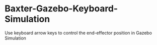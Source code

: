 # Baxter-Gazebo-Keyboard-Simulation
Use keyboard arrow keys to control the end-effector position in Gazebo Simulation
